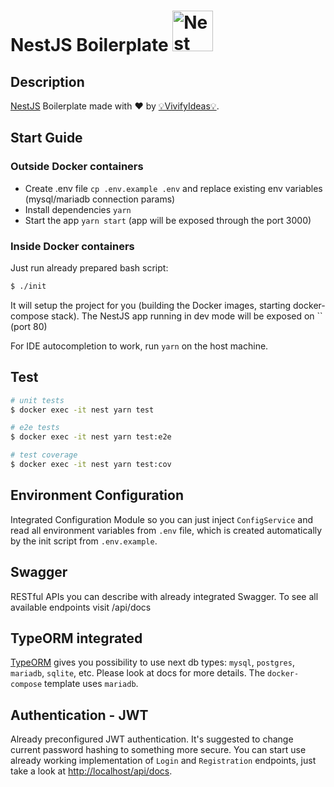 <h1>NestJS Boilerplate
  <a
    href="http://nestjs.com/"
    target="blank"
  >
    <img
      src="https://nestjs.com/img/logo_text.svg"
      width="65"
      alt="Nest Logo"
    />
  </a>
</h1>

## Description

[NestJS](https://github.com/nestjs/nest) Boilerplate made with ❤️ by [💡VivifyIdeas💡](https://www.vivifyideas.com).

## Start Guide

### Outside Docker containers

- Create .env file `cp .env.example .env` and replace existing env variables
  (mysql/mariadb connection params)
- Install dependencies `yarn`
- Start the app `yarn start` (app will be exposed through the port 3000)

### Inside Docker containers

Just run already prepared bash script:
```bash
$ ./init
```
It will setup the project for you (building the Docker images, starting docker-compose stack).
The NestJS app running in dev mode will be exposed on `` (port 80)

For IDE autocompletion to work, run `yarn` on the host machine.

## Test

```bash
# unit tests
$ docker exec -it nest yarn test

# e2e tests
$ docker exec -it nest yarn test:e2e

# test coverage
$ docker exec -it nest yarn test:cov
```

## Environment Configuration

Integrated Configuration Module so you can just inject `ConfigService`
and read all environment variables from `.env` file, which is created automatically by the init script from `.env.example`.

## Swagger

RESTful APIs you can describe with already integrated Swagger.
To see all available endpoints visit /api/docs

## TypeORM integrated

[TypeORM](http://typeorm.io/) gives you possibility to use next db types:
`mysql`, `postgres`, `mariadb`, `sqlite`, etc. Please look at docs for more details.
The `docker-compose` template uses `mariadb`.

## Authentication - JWT

Already preconfigured JWT authentication.
It's suggested to change current password hashing to something more secure.
You can start use already working implementation of `Login` and `Registration`
endpoints, just take a look at [http://localhost/api/docs](http://localhost/api/docs).
